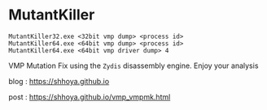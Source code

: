 # MutantKiller

```
MutantKiller32.exe <32bit vmp dump> <process id>
MutantKiller64.exe <64bit vmp dump> <process id>
MutantKiller64.exe <64bit vmp driver dump> 4
```

VMP Mutation Fix using the `Zydis` disassembly engine.
Enjoy your analysis

blog : https://shhoya.github.io

post : https://shhoya.github.io/vmp_vmpmk.html
